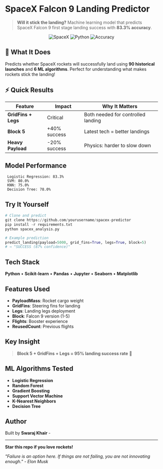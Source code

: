 #  SpaceX Falcon 9 Landing Predictor

> **Will it stick the landing?** Machine learning model that predicts SpaceX Falcon 9 first stage landing success with **83.3% accuracy**.

<div align="center">

![SpaceX](https://img.shields.io/badge/SpaceX-Falcon%209-black?style=for-the-badge&logo=spacex)
![Python](https://img.shields.io/badge/Python-ML-blue?style=for-the-badge&logo=python)
![Accuracy](https://img.shields.io/badge/Accuracy-83.3%25-brightgreen?style=for-the-badge)

</div>

## 🎯 What It Does

Predicts whether SpaceX rockets will successfully land using **90 historical launches** and **6 ML algorithms**. Perfect for understanding what makes rockets stick the landing!

## ⚡ Quick Results

| Feature | Impact | Why It Matters |
|---------|---------|----------------|
|  **GridFins + Legs** | Critical | Both needed for controlled landing |
|  **Block 5** | +40% success | Latest tech = better landings |
|  **Heavy Payload** | -20% success | Physics: harder to slow down |

##  Model Performance

```
 Logistic Regression: 83.3% 
 SVM: 80.0%
 KNN: 75.0%
 Decision Tree: 78.0%
```

##  Try It Yourself

```python
# Clone and predict
git clone https://github.com/yourusername/spacex-predictor
pip install -r requirements.txt
python spacex_analysis.py

# Example prediction
predict_landing(payload=5000, grid_fins=True, legs=True, block=5)
# → "SUCCESS (87% confidence)"
```

##  Tech Stack

**Python** • **Scikit-learn** • **Pandas** • **Jupyter** • **Seaborn** • **Matplotlib**

##  Features Used

- **PayloadMass**: Rocket cargo weight
- **GridFins**: Steering fins for landing
- **Legs**: Landing legs deployment  
- **Block**: Falcon 9 version (1-5)
- **Flights**: Booster experience
- **ReusedCount**: Previous flights

##  Key Insight

> **Block 5 + GridFins + Legs = 95% landing success rate** 🎯

##  ML Algorithms Tested

-  **Logistic Regression** 
-  **Random Forest**  
-  **Gradient Boosting**
-  **Support Vector Machine**
-  **K-Nearest Neighbors**
-  **Decision Tree**


##  Author

Built by **Swaraj Khair** - 

---

 **Star this repo if you love rockets!** 

*"Failure is an option here. If things are not failing, you are not innovating enough." - Elon Musk*